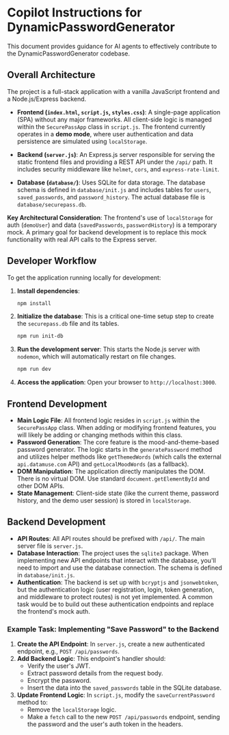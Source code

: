 # Copilot Instructions for DynamicPasswordGenerator

This document provides guidance for AI agents to effectively contribute to the DynamicPasswordGenerator codebase.

## Overall Architecture

The project is a full-stack application with a vanilla JavaScript frontend and a Node.js/Express backend.

-   **Frontend (`index.html`, `script.js`, `styles.css`)**: A single-page application (SPA) without any major frameworks. All client-side logic is managed within the `SecurePassApp` class in `script.js`. The frontend currently operates in a **demo mode**, where user authentication and data persistence are simulated using `localStorage`.

-   **Backend (`server.js`)**: An Express.js server responsible for serving the static frontend files and providing a REST API under the `/api/` path. It includes security middleware like `helmet`, `cors`, and `express-rate-limit`.

-   **Database (`database/`)**: Uses SQLite for data storage. The database schema is defined in `database/init.js` and includes tables for `users`, `saved_passwords`, and `password_history`. The actual database file is `database/securepass.db`.

**Key Architectural Consideration**: The frontend's use of `localStorage` for auth (`demoUser`) and data (`savedPasswords`, `passwordHistory`) is a temporary mock. A primary goal for backend development is to replace this mock functionality with real API calls to the Express server.

## Developer Workflow

To get the application running locally for development:

1.  **Install dependencies**:
    ```bash
    npm install
    ```
2.  **Initialize the database**: This is a critical one-time setup step to create the `securepass.db` file and its tables.
    ```bash
    npm run init-db
    ```
3.  **Run the development server**: This starts the Node.js server with `nodemon`, which will automatically restart on file changes.
    ```bash
    npm run dev
    ```
4.  **Access the application**: Open your browser to `http://localhost:3000`.

## Frontend Development

-   **Main Logic File**: All frontend logic resides in `script.js` within the `SecurePassApp` class. When adding or modifying frontend features, you will likely be adding or changing methods within this class.
-   **Password Generation**: The core feature is the mood-and-theme-based password generator. The logic starts in the `generatePassword` method and utilizes helper methods like `getThemedWords` (which calls the external `api.datamuse.com` API) and `getLocalMoodWords` (as a fallback).
-   **DOM Manipulation**: The application directly manipulates the DOM. There is no virtual DOM. Use standard `document.getElementById` and other DOM APIs.
-   **State Management**: Client-side state (like the current theme, password history, and the demo user session) is stored in `localStorage`.

## Backend Development

-   **API Routes**: All API routes should be prefixed with `/api/`. The main server file is `server.js`.
-   **Database Interaction**: The project uses the `sqlite3` package. When implementing new API endpoints that interact with the database, you'll need to import and use the database connection. The schema is defined in `database/init.js`.
-   **Authentication**: The backend is set up with `bcryptjs` and `jsonwebtoken`, but the authentication logic (user registration, login, token generation, and middleware to protect routes) is not yet implemented. A common task would be to build out these authentication endpoints and replace the frontend's mock auth.

### Example Task: Implementing "Save Password" to the Backend

1.  **Create the API Endpoint**: In `server.js`, create a new authenticated endpoint, e.g., `POST /api/passwords`.
2.  **Add Backend Logic**: This endpoint's handler should:
    -   Verify the user's JWT.
    -   Extract password details from the request body.
    -   Encrypt the password.
    -   Insert the data into the `saved_passwords` table in the SQLite database.
3.  **Update Frontend Logic**: In `script.js`, modify the `saveCurrentPassword` method to:
    -   Remove the `localStorage` logic.
    -   Make a `fetch` call to the new `POST /api/passwords` endpoint, sending the password and the user's auth token in the headers.
